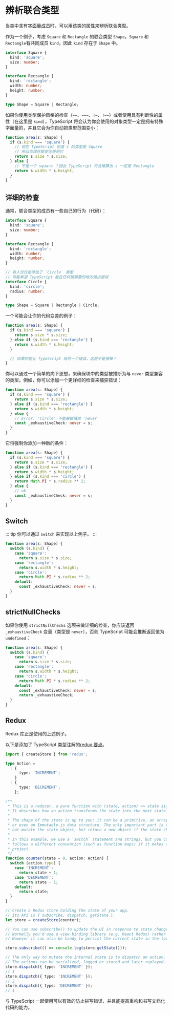 # 辨析联合类型

当类中含有[字面量成员](./literals.md)时，可以用该类的属性来辨析联合类型。

作为一个例子，考虑 `Square` 和 `Rectangle` 的联合类型 `Shape`。`Square` 和 `Rectangle`有共同成员 `kind`，因此 `kind` 存在于 `Shape` 中。

```ts
interface Square {
  kind: 'square';
  size: number;
}

interface Rectangle {
  kind: 'rectangle';
  width: number;
  height: number;
}

type Shape = Square | Rectangle;
```

如果你使用类型保护风格的检查（`==`、`===`、`!=`、`!==`）或者使用具有判断性的属性（在这里是 `kind`），TypeScript 将会认为你会使用的对象类型一定是拥有特殊字面量的，并且它会为你自动把类型范围变小：

```ts
function area(s: Shape) {
  if (s.kind === 'square') {
    // 现在 TypeScript 知道 s 的类型是 Square
    // 所以你现在能安全使用它
    return s.size * s.size;
  } else {
    // 不是一个 square ？因此 TypeScript 将会推算出 s 一定是 Rectangle
    return s.width * s.height;
  }
}
```

## 详细的检查

通常，联合类型的成员有一些自己的行为（代码）：

```ts
interface Square {
  kind: 'square';
  size: number;
}

interface Rectangle {
  kind: 'rectangle';
  width: number;
  height: number;
}

// 有人仅仅是添加了 `Circle` 类型
// 可能希望 TypeScript 能在任何被需要的地方抛出错误
interface Circle {
  kind: 'circle';
  radius: number;
}

type Shape = Square | Rectangle | Circle;
```

一个可能会让你的代码变差的例子：

```ts
function area(s: Shape) {
  if (s.kind === 'square') {
    return s.size * s.size;
  } else if (s.kind === 'rectangle') {
    return s.width * s.height;
  }

  // 如果你能让 TypeScript 给你一个错误，这是不是很棒？
}
```

你可以通过一个简单的向下思想，来确保块中的类型被推断为与 `never` 类型兼容的类型。例如，你可以添加一个更详细的检查来捕获错误：

```ts
function area(s: Shape) {
  if (s.kind === 'square') {
    return s.size * s.size;
  } else if (s.kind === 'rectangle') {
    return s.width * s.height;
  } else {
    // Error: 'Circle' 不能被赋值给 'never'
    const _exhaustiveCheck: never = s;
  }
}
```

它将强制你添加一种新的条件：

```ts
function area(s: Shape) {
  if (s.kind === 'square') {
    return s.size * s.size;
  } else if (s.kind === 'rectangle') {
    return s.width * s.height;
  } else if (s.kind === 'circle') {
    return Math.PI * s.radius ** 2;
  } else {
    // ok
    const _exhaustiveCheck: never = s;
  }
}
```

## Switch

::: tip
你可以通过 `switch` 来实现以上例子。
:::

```ts
function area(s: Shape) {
  switch (s.kind) {
    case 'square':
      return s.size * s.size;
    case 'rectangle':
      return s.width * s.height;
    case 'circle':
      return Math.PI * s.radius ** 2;
    default:
      const _exhaustiveCheck: never = s;
  }
}
```

## strictNullChecks

如果你使用 `strictNullChecks` 选项来做详细的检查，你应该返回 `_exhaustiveCheck` 变量（类型是 `never`），否则 TypeScript 可能会推断返回值为 `undefined`：

```ts
function area(s: Shape) {
  switch (s.kind) {
    case 'square':
      return s.size * s.size;
    case 'rectangle':
      return s.width * s.height;
    case 'circle':
      return Math.PI * s.radius ** 2;
    default:
      const _exhaustiveCheck: never = s;
      return _exhaustiveCheck;
  }
}
```

## Redux

Redux 库正是使用的上述例子。

以下是添加了 TypeScript 类型注解的[redux 要点](https://github.com/reduxjs/redux#the-gist)。

```ts
import { createStore } from 'redux';

type Action =
  | {
      type: 'INCREMENT';
    }
  | {
      type: 'DECREMENT';
    };

/**
 * This is a reducer, a pure function with (state, action) => state signature.
 * It describes how an action transforms the state into the next state.
 *
 * The shape of the state is up to you: it can be a primitive, an array, an object,
 * or even an Immutable.js data structure. The only important part is that you should
 * not mutate the state object, but return a new object if the state changes.
 *
 * In this example, we use a `switch` statement and strings, but you can use a helper that
 * follows a different convention (such as function maps) if it makes sense for your
 * project.
 */
function counter(state = 0, action: Action) {
  switch (action.type) {
    case 'INCREMENT':
      return state + 1;
    case 'DECREMENT':
      return state - 1;
    default:
      return state;
  }
}

// Create a Redux store holding the state of your app.
// Its API is { subscribe, dispatch, getState }.
let store = createStore(counter);

// You can use subscribe() to update the UI in response to state changes.
// Normally you'd use a view binding library (e.g. React Redux) rather than subscribe() directly.
// However it can also be handy to persist the current state in the localStorage.

store.subscribe(() => console.log(store.getState()));

// The only way to mutate the internal state is to dispatch an action.
// The actions can be serialized, logged or stored and later replayed.
store.dispatch({ type: 'INCREMENT' });
// 1
store.dispatch({ type: 'INCREMENT' });
// 2
store.dispatch({ type: 'DECREMENT' });
// 1
```

与 TypeScript 一起使用可以有效的防止拼写错误，并且能提高重构和书写文档化代码的能力。

